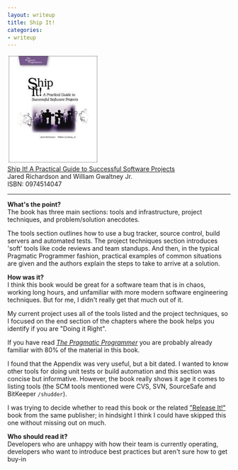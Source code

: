 ```yaml
---
layout: writeup
title: Ship It!
categories:
- writeup
---
```


![](/static/ship-it.jpg)  
[Ship It! A Practical Guide to Successful Software Projects][0]  
Jared Richardson and William Gwaltney Jr.  
ISBN: 0974514047  

---

**What's the point?**  
The book has three main sections: tools and infrastructure, project techniques, and problem/solution anecdotes. 

The tools section outlines how to use a bug tracker, source control, build servers and automated tests. The project 
techniques section introduces 'soft' tools like code reviews and team standups. And then, in the typical Pragmatic 
Programmer fashion, practical examples of common situations are given and the authors explain the steps to take to
arrive at a solution.

**How was it?**  
I think this book would be great for a software team that is in chaos, working long hours, and unfamiliar with
more modern software engineering techniques. But for me, I didn't really get that much out of it. 

My current project uses all of the tools listed and the project techniques, so I focused on the end section of 
the chapters where the book helps you identify if you are "Doing it Right". 

If you have read [*The Pragmatic Programmer*][1] you are probably already familiar with 80% of the material in this
book.

I found that the Appendix was very useful, but a bit dated. I wanted to know other tools for doing unit tests or build
automation and this section was concise but informative. However, the book really shows it age it comes to 
listing tools (the SCM tools mentioned were CVS, SVN, SourceSafe and BitKeeper `/shudder`).

I was trying to decide whether to read this book or the related ["Release It!"][2] book from the same publisher; in 
hindsight I think I could have skipped this one without missing out on much.

**Who should read it?**  
Developers who are unhappy with how their team is currently operating, developers who want to introduce best
practices but aren't sure how to get buy-in

[0]: http://www.amazon.com/exec/obidos/ASIN/0974514047/ref=nosim&tag=bookreview0a1-20
[1]: /writeup/2010/10/25/pragmatic-programmer.html
[2]: http://pragprog.com/book/mnee/release-it

